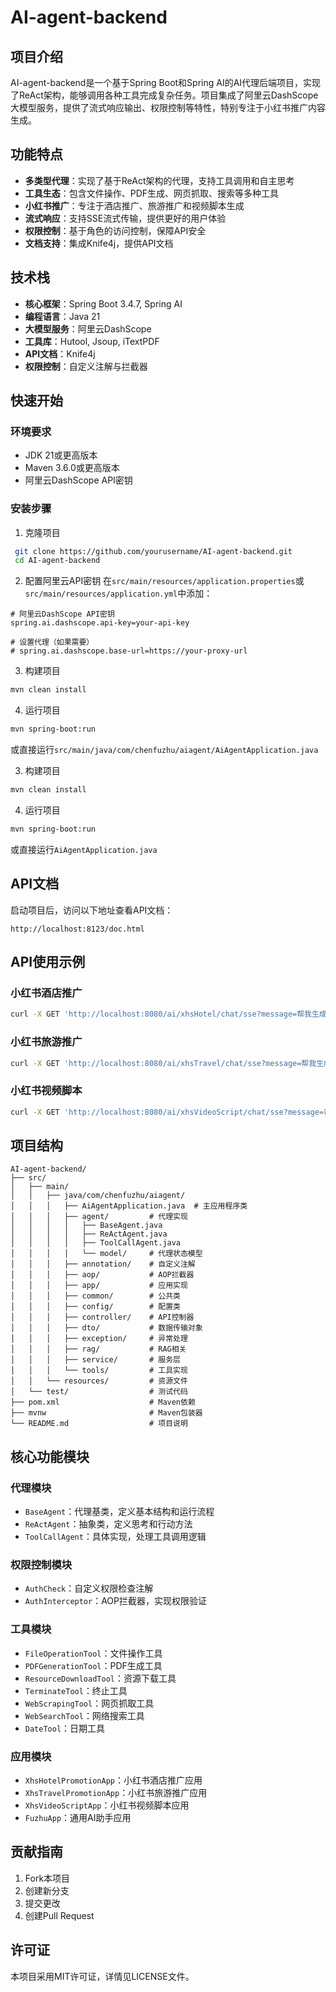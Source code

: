 # AI-agent-backend

## 项目介绍

AI-agent-backend是一个基于Spring Boot和Spring AI的AI代理后端项目，实现了ReAct架构，能够调用各种工具完成复杂任务。项目集成了阿里云DashScope大模型服务，提供了流式响应输出、权限控制等特性，特别专注于小红书推广内容生成。

## 功能特点

- **多类型代理**：实现了基于ReAct架构的代理，支持工具调用和自主思考
- **工具生态**：包含文件操作、PDF生成、网页抓取、搜索等多种工具
- **小红书推广**：专注于酒店推广、旅游推广和视频脚本生成
- **流式响应**：支持SSE流式传输，提供更好的用户体验
- **权限控制**：基于角色的访问控制，保障API安全
- **文档支持**：集成Knife4j，提供API文档

## 技术栈

- **核心框架**：Spring Boot 3.4.7, Spring AI
- **编程语言**：Java 21
- **大模型服务**：阿里云DashScope
- **工具库**：Hutool, Jsoup, iTextPDF
- **API文档**：Knife4j
- **权限控制**：自定义注解与拦截器

## 快速开始

### 环境要求
- JDK 21或更高版本
- Maven 3.6.0或更高版本
- 阿里云DashScope API密钥

### 安装步骤

1. 克隆项目
```bash
 git clone https://github.com/yourusername/AI-agent-backend.git
 cd AI-agent-backend
```

2. 配置阿里云API密钥
在`src/main/resources/application.properties`或`src/main/resources/application.yml`中添加：
```properties
# 阿里云DashScope API密钥
spring.ai.dashscope.api-key=your-api-key

# 设置代理（如果需要）
# spring.ai.dashscope.base-url=https://your-proxy-url
```

3. 构建项目
```bash
mvn clean install
```

4. 运行项目
```bash
mvn spring-boot:run
```
或直接运行`src/main/java/com/chenfuzhu/aiagent/AiAgentApplication.java`

3. 构建项目
```bash
mvn clean install
```

4. 运行项目
```bash
mvn spring-boot:run
```
或直接运行`AiAgentApplication.java`

## API文档
启动项目后，访问以下地址查看API文档：
```
http://localhost:8123/doc.html
```

## API使用示例

### 小红书酒店推广
```bash
curl -X GET 'http://localhost:8080/ai/xhsHotel/chat/sse?message=帮我生成一篇关于三亚海景酒店的推广文案'
```

### 小红书旅游推广
```bash
curl -X GET 'http://localhost:8080/ai/xhsTravel/chat/sse?message=帮我生成一篇关于云南旅游的推广文案&chatId=123'
```

### 小红书视频脚本
```bash
curl -X GET 'http://localhost:8080/ai/xhsVideoScript/chat/sse?message=帮我生成一个关于美食探店的视频脚本&chatId=456'
```

## 项目结构

```
AI-agent-backend/
├── src/
│   ├── main/
│   │   ├── java/com/chenfuzhu/aiagent/
│   │   │   ├── AiAgentApplication.java  # 主应用程序类
│   │   │   ├── agent/         # 代理实现
│   │   │   │   ├── BaseAgent.java
│   │   │   │   ├── ReActAgent.java
│   │   │   │   ├── ToolCallAgent.java
│   │   │   │   └── model/     # 代理状态模型
│   │   │   ├── annotation/    # 自定义注解
│   │   │   ├── aop/           # AOP拦截器
│   │   │   ├── app/           # 应用实现
│   │   │   ├── common/        # 公共类
│   │   │   ├── config/        # 配置类
│   │   │   ├── controller/    # API控制器
│   │   │   ├── dto/           # 数据传输对象
│   │   │   ├── exception/     # 异常处理
│   │   │   ├── rag/           # RAG相关
│   │   │   ├── service/       # 服务层
│   │   │   └── tools/         # 工具实现
│   │   └── resources/         # 资源文件
│   └── test/                  # 测试代码
├── pom.xml                    # Maven依赖
├── mvnw                       # Maven包装器
└── README.md                  # 项目说明
```

## 核心功能模块

### 代理模块
- `BaseAgent`：代理基类，定义基本结构和运行流程
- `ReActAgent`：抽象类，定义思考和行动方法
- `ToolCallAgent`：具体实现，处理工具调用逻辑

### 权限控制模块
- `AuthCheck`：自定义权限检查注解
- `AuthInterceptor`：AOP拦截器，实现权限验证

### 工具模块
- `FileOperationTool`：文件操作工具
- `PDFGenerationTool`：PDF生成工具
- `ResourceDownloadTool`：资源下载工具
- `TerminateTool`：终止工具
- `WebScrapingTool`：网页抓取工具
- `WebSearchTool`：网络搜索工具
- `DateTool`：日期工具

### 应用模块
- `XhsHotelPromotionApp`：小红书酒店推广应用
- `XhsTravelPromotionApp`：小红书旅游推广应用
- `XhsVideoScriptApp`：小红书视频脚本应用
- `FuzhuApp`：通用AI助手应用

## 贡献指南
1. Fork本项目
2. 创建新分支
3. 提交更改
4. 创建Pull Request

## 许可证
本项目采用MIT许可证，详情见LICENSE文件。
